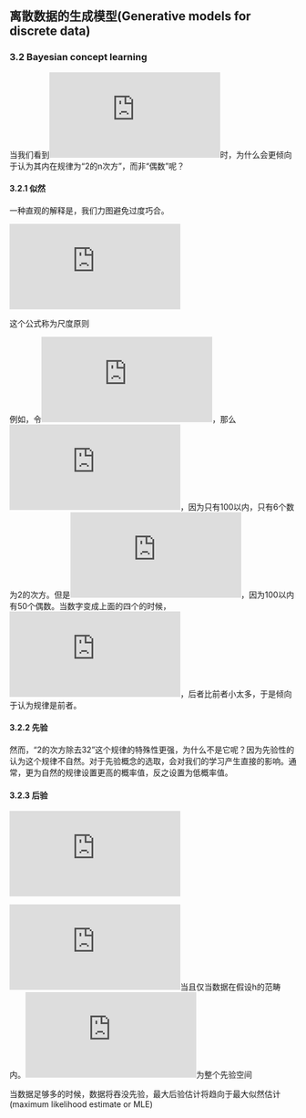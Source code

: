## 离散数据的生成模型(Generative models for discrete data)

### 3.2 Bayesian concept learning

当我们看到![\{16,8,2,64\}](http://latex.codecogs.com/gif.latex?%5C%7B16%2C8%2C2%2C64%5C%7D)时，为什么会更倾向于认为其内在规律为“2的n次方”，而非“偶数”呢？

#### 3.2.1 似然

一种直观的解释是，我们力图避免过度巧合。

![p(D|h) =  \left\[ \frac{1}{size(h)} \right\]^N = \left\[\frac{1}{|h|} \right\]^N](http://latex.codecogs.com/gif.latex?p%28D%7Ch%29%20%3D%20%20%5Cleft%5B%20%5Cfrac%7B1%7D%7Bsize%28h%29%7D%20%5Cright%5D%5EN%20%3D%20%5Cleft%5B%5Cfrac%7B1%7D%7B%7Ch%7C%7D%20%5Cright%5D%5EN)

这个公式称为尺度原则

例如，令![D=\{16\}](http://latex.codecogs.com/gif.latex?D%3D%5C%7B16%5C%7D)，那么![p(D|h_{two})= 1/6](http://latex.codecogs.com/gif.latex?p%28D%7Ch_%7Btwo%7D%29%3D%201/6)，因为只有100以内，只有6个数为2的次方。但是![p(D|h_{even})=1/50](http://latex.codecogs.com/gif.latex?p%28D%7Ch_%7Beven%7D%29%3D1/50)，因为100以内有50个偶数。当数字变成上面的四个的时候，![p(D|h_{two})= (1/6)^4=7.7 \times 10^{-4}, p(D|h_{even} = (1/50)^4) = 1.6 \times 10^{-7}](http://latex.codecogs.com/gif.latex?p%28D%7Ch_%7Btwo%7D%29%3D%20%281/6%29%5E4%3D7.7%20%5Ctimes%2010%5E%7B-4%7D%2C%20p%28D%7Ch_%7Beven%7D%20%3D%20%281/50%29%5E4%29%20%3D%201.6%20%5Ctimes%2010%5E%7B-7%7D)，后者比前者小太多，于是倾向于认为规律是前者。

####  3.2.2 先验

然而，“2的次方除去32”这个规律的特殊性更强，为什么不是它呢？因为先验性的认为这个规律不自然。对于先验概念的选取，会对我们的学习产生直接的影响。通常，更为自然的规律设置更高的概率值，反之设置为低概率值。

#### 3.2.3 后验

![p(h|D)
=\frac{p(D|h)p(h)}{\sum_{h^\prime \in H}p(D,h^\prime)}
=\frac{p(h)\Pi(D \in h)/|h|^N}{\sum_{h^\prime \in H}p(h^\prime)\Pi(D \in h^\prime)/|h^\prime|^N}](http://latex.codecogs.com/gif.latex?p%28h%7CD%29%0A%3D%5Cfrac%7Bp%28D%7Ch%29p%28h%29%7D%7B%5Csum_%7Bh%5E%5Cprime%20%5Cin%20H%7Dp%28D%2Ch%5E%5Cprime%29%7D%0A%3D%5Cfrac%7Bp%28h%29%5CPi%28D%20%5Cin%20h%29/%7Ch%7C%5EN%7D%7B%5Csum_%7Bh%5E%5Cprime%20%5Cin%20H%7Dp%28h%5E%5Cprime%29%5CPi%28D%20%5Cin%20h%5E%5Cprime%29/%7Ch%5E%5Cprime%7C%5EN%7D)

![\Pi(D \in h) = 1](http://latex.codecogs.com/gif.latex?%5CPi%28D%20%5Cin%20h%29%20%3D%201)当且仅当数据在假设h的范畴内。![H](http://latex.codecogs.com/gif.latex?H)为整个先验空间

当数据足够多的时候，数据将吞没先验，最大后验估计将趋向于最大似然估计(maximum likelihood estimate or MLE)





